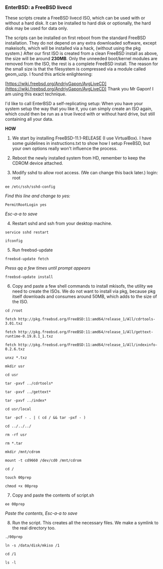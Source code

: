 ### EnterBSD: a FreeBSD livecd

These scripts create a FreeBSD livecd ISO, which can be used with or without a hard disk. 
It can be installed to hard disk or optionally, the hard disk may be used for data only.

The scripts can be installed on first reboot from the standard FreeBSD installation. They do not
depend on any extra downloaded software, except makeisofs, which will be installed via a hack, 
(without using the pkg system.) After our first ISO is created from a clean FreeBSD install as 
above, the size will be around **230MB**. Only the unneeded boot/kernel modules are removed from 
the ISO, the rest is a complete FreeBSD install. The reason for the small size is that the 
filesystem is compressed via a module called geom_uzip. I found this article enlightening:
 
[https://wiki.freebsd.org/AndriyGapon/AvgLiveCD](https://wiki.freebsd.org/AndriyGapon/AvgLiveCD) 
Thank you Mr Gapon! I am using this exact technique.

I'd like to call EnterBSD a self-replicating setup: When you have your system setup the way
that you like it, you can simply create an ISO again, which could then be run as a true livecd
with or without hard drive, but still containing all your data.

**HOW**
1. We start by installing FreeBSD-11.1-RELEASE (I use VirtualBox). I have some guidelines in 
instructions.txt to show how I setup FreeBSD, but your own options really won't influence the process.

2. Reboot the newly installed system from HD, remember to keep the CDROM device attached.

3. Modify sshd to allow root access. (We can change this back later.)
login: root

`ee /etc/ssh/sshd-config`

*Find this line and change to yes:*

`PermitRootLogin yes`

*Esc-a-a to save*

4. Restart sshd and ssh from your desktop machine.

`service sshd restart`

`ifconfig`

5. Run freebsd-update

`freebsd-update fetch`

*Press qq a few times until prompt appears*

`freebsd-update install`


6. Copy and paste a few shell commands to install mkisofs, the utility we need to create the ISOs. We
do not want to install via pkg, because pkg itself downloads and consumes around 50MB, which adds to 
the size of the ISO.

`cd /root`

`fetch http://pkg.freebsd.org/FreeBSD:11:amd64/release_1/All/cdrtools-3.01.txz`

`fetch http://pkg.freebsd.org/FreeBSD:11:amd64/release_1/All/gettext-runtime-0.19.8.1_1.txz`

`fetch http://pkg.freebsd.org/FreeBSD:11:amd64/release_1/All/indexinfo-0.2.6.txz`

`unxz *.txz`

`mkdir usr`

`cd usr`

`tar -pxvf ../cdrtools*` 

`tar -pxvf ../gettext*`

`tar -pxvf ../index*`

`cd usr/local`

`tar -pcf - . | ( cd / && tar -pxf - )`

`cd ../../../`

`rm -rf usr`

`rm *.tar`

`mkdir /mnt/cdrom`

`mount -t cd9660 /dev/cd0 /mnt/cdrom`

`cd /`

`touch 00prep`

`chmod +x 00prep`


7. Copy and paste the contents of script.sh

`ee 00prep`

*Paste the contents, Esc-a-a to save*

8. Run the script. This creates all the necessary files. We make a symlink to the real directory too.

`./00prep`

`ln -s /data/disk/mkiso /1`

`cd /1`

`ls -l`

